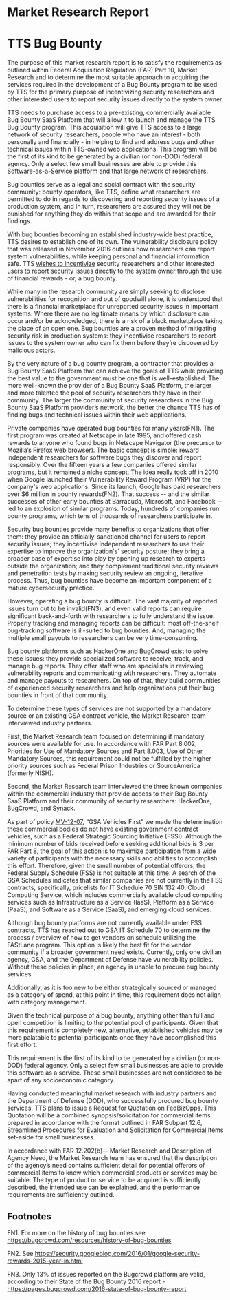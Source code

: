# Market Research Report

# TTS Bug Bounty

The purpose of this market research report is to satisfy the requirements as outlined within Federal Acquisition Regulation (FAR) Part 10, Market Research and to determine the most suitable approach to acquiring the services required in the development of a Bug Bounty program to be used by TTS for the primary purpose of incentivizing security researchers and other interested users to report security issues directly to the system owner. 

TTS needs to purchase access to a pre-existing, commercially available Bug Bounty SaaS Platform that will allow it to launch and manage the TTS Bug Bounty program. This acquisition will give TTS access to a large network of security researchers, people who have an interest - both personally and financially - in helping to find and address bugs and other technical issues within TTS-owned web applications. This program will be the first of its kind to be generated by a civilian (or non-DOD) federal agency. Only a select few small businesses are able to provide this Software-as-a-Service platform and that large network of researchers.

Bug bounties serve as a legal and social contract with the security community: bounty operators, like TTS, define what researchers are permitted to do in regards to discovering and reporting security issues of a production system, and in turn, researchers are assured they will not be punished for anything they do within that scope and are awarded for their findings.

With bug bounties becoming an established industry-wide best practice, TTS desires to establish one of its own. The vulnerability disclosure policy that was released in November 2016 outlines how researchers can report system vulnerabilities, while keeping personal and financial information safe. TTS [wishes to incentivize](Memorandum_on_Budgeting_and_Pricing.md) security researchers and other interested users to report security issues directly to the system owner through the use of financial rewards - or, a bug bounty.

While many in the research community are simply seeking to disclose vulnerabilities for recognition and out of goodwill alone, it is understood that there is a financial marketplace for unreported security issues in important systems. Where there are no legitimate means by which disclosure can occur and/or be acknowledged, there is a risk of a black marketplace taking the place of an open one. Bug bounties are a proven method of mitigating security risk in production systems: they incentivise researchers to report issues to the system owner who can fix them before they’re discovered by malicious actors. 

By the very nature of a bug bounty program, a contractor that provides a Bug Bounty SaaS Platform that can achieve the goals of TTS while providing the best value to the government must be one that is well-established. The more well-known the provider of a Bug Bounty SaaS Platform, the larger and more talented the pool of security researchers they have in their community. The larger the community of security researchers in the Bug Bounty SaaS Platform provider’s network, the better the chance TTS has of finding bugs and technical issues within their web applications.

Private companies have operated bug bounties for many years(FN1). The first program was created at Netscape in late 1995, and offered cash rewards to anyone who found bugs in Netscape Navigator (the precursor to Mozilla’s Firefox web browser). The basic concept is simple: reward independent researchers for software bugs they discover and report responsibly. Over the fifteen years a few companies offered similar programs, but it remained a niche concept. The idea really took off in 2010 when Google launched their Vulnerability Reward Program (VRP) for the company's web applications. Since its launch, Google has paid researchers over $6 million in bounty rewards(FN2). That success -- and the similar successes of other early bounties at Barracuda, Microsoft, and Facebook -- led to an explosion of similar programs. Today, hundreds of companies run bounty programs, which tens of thousands of researchers participate in. 

Security bug bounties provide many benefits to organizations that offer them: they provide an officially-sanctioned channel for users to report security issues; they incentivise independent researchers to use their expertise to improve the organization's’ security posture; they bring a broader base of expertise into play by opening up research to experts outside the organization; and they complement traditional security reviews and penetration tests by making security review an ongoing, iterative process. Thus, bug bounties have become an important component of a mature cybersecurity practice.

However, operating a bug bounty is difficult. The vast majority of reported issues turn out to be invalid(FN3), and even valid reports can require significant back-and-forth with researchers to fully understand the issue. Properly tracking and managing reports can be difficult: most off-the-shelf bug-tracking software is ill-suited to bug bounties. And, managing the multiple small payouts to researchers can be very time-consuming. 

Bug bounty platforms such as HackerOne and BugCrowd exist to solve these issues: they provide specialized software to receive, track, and manage bug reports. They offer staff who are specialists in reviewing vulnerability reports and communicating with researchers. They automate and manage payouts to researchers. On top of that, they build communities of experienced security researchers and help organizations put their bug bounties in front of that community.

To determine these types of services are not supported by a mandatory source or an existing GSA contract vehicle, the Market Research team interviewed industry partners.

First, the Market Research team focused on determining if mandatory sources were available for use. In accordance with FAR Part 8.002, Priorities for Use of Mandatory Sources and Part 8.003, Use of Other Mandatory Sources, this requirement could not be fulfilled by the higher priority sources such as Federal Prison Industries or SourceAmerica (formerly NISH).

Second, the Market Research team interviewed the three known companies within the commercial industry that provide access to their Bug Bounty SaaS Platform and their community of security researchers: HackerOne, BugCrowd, and Synack.

As part of policy [MV-12-07](https://insite.gsa.gov/portal/mediaId/672754/fileName/MV-12-07.action), “GSA Vehicles First” we made the determination these commercial bodies do not have existing government contract vehicles, such as a Federal Strategic Sourcing Initiative (FSSI). Although the minimum number of bids received before seeking additional bids is 3 per FAR Part 8, the goal of this action is to maximize participation from a wide variety of participants with the necessary skills and abilities to accomplish this effort. Therefore, given the small number of potential offerors, the Federal Supply Schedule (FSS) is not suitable at this time. A search of the GSA Schedules indicates that similar companies are not currently in the FSS contracts, specifically, pricelists for IT Schedule 70 SIN 132 40, Cloud Computing Service, which includes commercially available cloud computing services such as Infrastructure as a Service (IaaS), Platform as a Service (PaaS), and Software as a Service (SaaS), and emerging cloud services. 

Although bug bounty platforms are not currently available under FSS contracts, TTS has reached out to GSA IT Schedule 70 to determine the process / overview of how to get vendors on schedule utilizing the FAStLane program. This option is likely the best fit for the vendor community if a broader government need exists. Currently, only one civilian agency, GSA, and the Department of Defense have vulnerability policies. Without these policies in place, an agency is unable to procure bug bounty services.

Additionally, as it is too new to be either strategically sourced or managed as a category of spend, at this point in time, this requirement does not align with category management. 

Given the technical purpose of a bug bounty, anything other than full and open competition is limiting to the potential pool of participants. Given that this requirement is completely new, alternative, established vehicles may be more palatable to potential participants once they have accomplished this first effort. 

This requirement is the first of its kind to be generated by a civilian (or non-DOD) federal agency. Only a select few small businesses are able to provide this software as a service. These small businesses are not considered to be apart of any socioeconomic category.

Having conducted meaningful market research with industry partners and the Department of Defense (DOD), who successfully procured bug bounty services, TTS plans to issue a Request for Quotation on FedBizOpps. This Quotation will be a combined synopsis/solicitation for commercial items prepared in accordance with the format outlined in FAR Subpart 12.6, Streamlined Procedures for Evaluation and Solicitation for Commercial Items set-aside for small businesses.

In accordance with FAR 12.202(b)-- Market Research and Description of Agency Need, the Market Research team has ensured that the description of the agency’s need contains sufficient detail for potential offerors of commercial items to know which commercial products or services may be suitable. The type of product or service to be acquired is sufficiently described, the intended use can be explained, and the performance requirements are sufficiently outlined.

## Footnotes

FN1. For more on the history of bug bounties see https://bugcrowd.com/resources/history-of-bug-bounties 

FN2. See https://security.googleblog.com/2016/01/google-security-rewards-2015-year-in.html

FN3. Only 13% of issues reported on the Bugcrowd platform are valid, according to their State of the Bug Bounty 2016 report - https://pages.bugcrowd.com/2016-state-of-bug-bounty-report 
